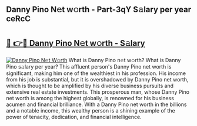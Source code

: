 ## Danny Pino N𝚎t w𝚘rth - Part-3qY S𝚊lary per year ceRcC

# <h2><a href="http://gc4ak6.nevu.top/?p=Danny+Pino">🔗 👉🔴 Danny Pino N𝚎t w𝚘rth - S𝚊lary</a></h2>

[![Danny Pino N𝚎t W𝚘rth](https://i.imgur.com/Oavwk0R.jpeg)](http://gc4ak6.nevu.top/?p=Danny+Pino)
What is Danny Pino n𝚎t w𝚘rth? What is Danny Pino s𝚊lary per year?
This affluent person's Danny Pino net worth is significant, making him one of the wealthiest in his profession. His income from his job is substantial, but it is overshadowed by Danny Pino net worth, which is thought to be amplified by his diverse business pursuits and extensive real estate investments. This prosperous man, whose Danny Pino net worth is among the highest globally, is renowned for his business acumen and financial brilliance. With a Danny Pino net worth in the billions and a notable income, this wealthy person is a shining example of the power of tenacity, dedication, and financial intelligence.
